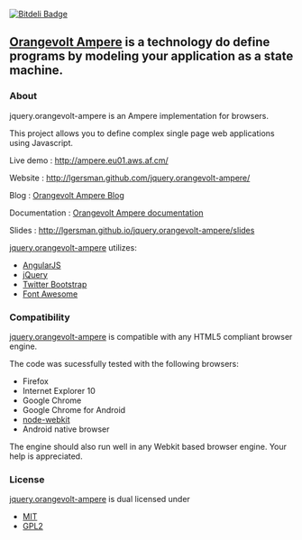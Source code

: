 [![Bitdeli Badge](https://d2weczhvl823v0.cloudfront.net/lgersman/orangevolt-ampere/trend.png)](https://bitdeli.com/free "Bitdeli Badge")

## [Orangevolt Ampere](http://lgersman.github.com/jquery.orangevolt-ampere/) is a technology do define programs by modeling your application as a state machine.

### About

jquery.orangevolt-ampere is an Ampere implementation for browsers.
 
This project allows you to define complex single page web applications using Javascript.

Live demo : http://ampere.eu01.aws.af.cm/

Website : http://lgersman.github.com/jquery.orangevolt-ampere/

Blog : <a href="https://plus.google.com/115194500003117065773" rel="publisher">Orangevolt Ampere Blog</a>

Documentation : <a href="https://github.com/lgersman/jquery.orangevolt-ampere/wiki/_pages">Orangevolt Ampere documentation</a>

Slides : http://lgersman.github.io/jquery.orangevolt-ampere/slides

[jquery.orangevolt-ampere](http://lgersman.github.com/jquery.orangevolt-ampere/) utilizes:

* [AngularJS](http://angularjs.org/)
* [jQuery](http://jquery.com)
* [Twitter Bootstrap](http://twitter.github.com/bootstrap/)
* [Font Awesome](http://fortawesome.github.com/Font-Awesome/)

### Compatibility

[jquery.orangevolt-ampere](http://lgersman.github.io/jquery.orangevolt-ampere/) is compatible with any HTML5 compliant browser engine.

The code was sucessfully tested with the following browsers:
* Firefox
* Internet Explorer 10
* Google Chrome
* Google Chrome for Android 
* [node-webkit](https://github.com/rogerwang/node-webkit)
* Android native browser

The engine should also run well in any Webkit based browser engine. Your help is appreciated.

### License

[jquery.orangevolt-ampere](http://lgersman.github.com/jquery.orangevolt-ampere/) is dual licensed under

* [MIT](http://www.opensource.org/licenses/MIT)
* [GPL2](http://www.opensource.org/licenses/GPL-2.0)

